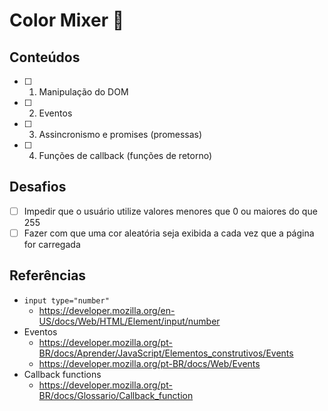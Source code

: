 # Color Mixer 🎨

## Conteúdos
- [ ] 1. Manipulação do DOM
- [ ] 2. Eventos
- [ ] 3. Assincronismo e promises (promessas)
- [ ] 4. Funções de callback (funções de retorno)

## Desafios
- [ ] Impedir que o usuário utilize valores menores que 0 ou maiores do que 255
- [ ] Fazer com que uma cor aleatória seja exibida a cada vez que a página for carregada

## Referências
- `input type="number"`
  - https://developer.mozilla.org/en-US/docs/Web/HTML/Element/input/number
- Eventos  
  - https://developer.mozilla.org/pt-BR/docs/Aprender/JavaScript/Elementos_construtivos/Events
  - https://developer.mozilla.org/pt-BR/docs/Web/Events
- Callback functions
  - https://developer.mozilla.org/pt-BR/docs/Glossario/Callback_function